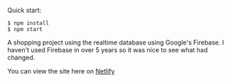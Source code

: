 Quick start:

```
$ npm install
$ npm start
````

A shopping project using the realtime database using Google's Firebase. I haven't used Firebase in over 5 years so it was nice to see what had changed.

You can view the site here on [Netlify](https://silly-semolina-8f10e0.netlify.app/)
